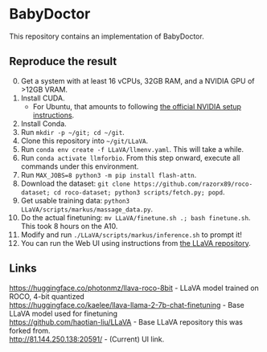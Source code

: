# BabyDoctor

This repository contains an implementation of BabyDoctor.

## Reproduce the result

0. Get a system with at least 16 vCPUs, 32GB RAM, and a NVIDIA GPU of >12GB VRAM.
1. Install CUDA.
    * For Ubuntu, that amounts to following [the official NVIDIA setup instructions](https://docs.nvidia.com/cuda/cuda-installation-guide-linux/index.html#ubuntu).
2. Install Conda.
3. Run `mkdir -p ~/git; cd ~/git`.
4. Clone this repository into `~/git/LLaVA`.
5. Run `conda env create -f LLaVA/llmenv.yaml`. This will take a while.
6. Run `conda activate llmforbio`. From this step onward, execute all commands under this environment.
7. Run `MAX_JOBS=8 python3 -m pip install flash-attn`.
8. Download the dataset: `git clone https://github.com/razorx89/roco-dataset; cd roco-dataset; python3 scripts/fetch.py; popd`.
9. Get usable training data: `python3 LLaVA/scripts/markus/massage_data.py`.
10. Do the actual finetuning: `mv LLaVA/finetune.sh .; bash finetune.sh`. This took 8 hours on the A10.
11. Modify and run `./LLaVA/scripts/markus/inference.sh` to prompt it!
12. You can run the Web UI using instructions from [the LLaVA repository](https://github.com/haotian-liu/LLaVA/tree/main#gradio-web-ui).

## Links
https://huggingface.co/photonmz/llava-roco-8bit - LLaVA model trained on ROCO, 4-bit quantized  
https://huggingface.co/kaelee/llava-llama-2-7b-chat-finetuning - Base LLaVA model used for finetuning  
https://github.com/haotian-liu/LLaVA - Base LLaVA repository this was forked from.  
http://81.144.250.138:20591/ - (Current) UI link.
